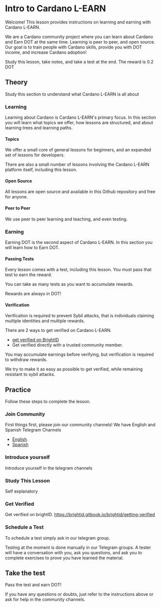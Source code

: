 # Intro to Cardano L-EARN

Welcome! This lesson provides instructions on learning and earning with Cardano L-EARN.

We are a Cardano community project where you can learn about Cardano and Earn DOT at the same time. Learning is peer to peer, and open source. Our goal is to train people with Cardano skills, provide you with DOT income, and increase Cardano adoption!

Study this lesson, take notes, and take a test at the end. The reward is 0.2 DOT

## Theory
Study this section to understand what Cardano L-EARN is all about

### Learning
Learning about Cardano is Cardano L-EARN's primary focus. In this section you will learn what topics we offer, how lessons are structured, and about learning trees and learning paths.

#### Topics

We offer a small core of general lessons for beginners, and an expanded set of lessons for developers.

There are also a small number of lessons involving the Cardano L-EARN platform itself, including this lesson.

#### Open Source
All lessons are open source and available in this Github repository and free for anyone.

#### Peer to Peer
We use peer to peer learning and teaching, and even testing.

### Earning
Earning DOT is the second aspect of Cardano L-EARN. In this section you will learn how to Earn DOT.


#### Passing Tests
Every lesson comes with a test, including this lesson. You must pass that test to earn the reward.

You can take as many tests as you want to accumulate rewards.  

Rewards are always in DOT!

#### Verification

Verification is required to prevent Sybil attacks, that is individuals claiming multiple identities and multiple rewards.  

There are 2 ways to get verified on Cardano L-EARN.
 - [get verified on BrightID](https://brightid.gitbook.io/brightid/getting-verified)
 - Get verified directly with a trusted community member.

You may accumulate earnings before verifying, but verification is required to withdraw rewards.

We try to make it as easy as possible to get verified, while remaining resistant to sybil attacks.

## Practice
Follow these steps to complete the lesson.

### Join Community
First things first, please join our community channels! We have English and Spanish Telegram Channels

* [English]().
* [Spanish]()

### Introduce yourself
Introduce yourself in the telegram channels

### Study This Lesson
Self explanatory

### Get Verified
Get verified on brightID. https://brightid.gitbook.io/brightid/getting-verified

### Schedule a Test
To schedule a test simply ask in our telegram group.

Testing at the moment is done manually in our Telegram groups. A tester will have a conversation with you, ask you questions, and ask you to complete exercises to prove you have learned the material.

## Take the test
Pass the test and earn DOT!

If you have any questions or doubts, just refer to the instructions above or ask for help in the community channels.
